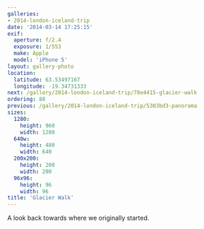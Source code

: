 ```yaml
---
galleries:
- 2014-london-iceland-trip
date: '2014-03-14 17:25:15'
exif:
  aperture: f/2.4
  exposure: 1/553
  make: Apple
  model: 'iPhone 5'
layout: gallery-photo
location:
  latitude: 63.53497167
  longitude: -19.34731333
next: /gallery/2014-london-iceland-trip/78e4415-glacier-walk
ordering: 88
previous: /gallery/2014-london-iceland-trip/5303bd3-panorama
sizes:
  1280:
    height: 960
    width: 1280
  640w:
    height: 480
    width: 640
  200x200:
    height: 200
    width: 200
  96x96:
    height: 96
    width: 96
title: 'Glacier Walk'
---
```


A look back towards where we originally started.
